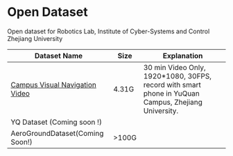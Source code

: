 # Open Dataset
Open dataset for Robotics Lab, Institute of Cyber-Systems and Control Zhejiang University



| Dataset Name                                                 | Size  | Explanation                                                  |
| ------------------------------------------------------------ | ----- | ------------------------------------------------------------ |
| [Campus Visual Navigation Video](https://drive.google.com/open?id=1Xt0d87rqhBL-tDCyMUxOC8e5t360Nrek) | 4.31G | 30 min Video Only, 1920*1080, 30FPS, record with smart phone in YuQuan Campus, Zhejiang University. |
| YQ Dataset (Coming soon !)                                   |       |                                                              |
| AeroGroundDataset(Coming Soon!)                              |  >100G|                                                              |

